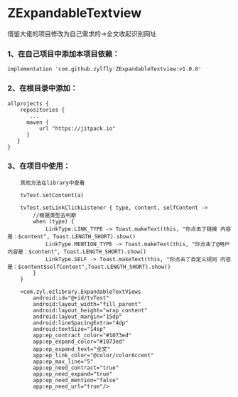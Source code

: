 # ZExpandableTextview
借鉴大佬的项目修改为自己需求的->全文收起识别网址

### 1、在自己项目中添加本项目依赖：

    implementation 'com.github.zylfly:ZExpandableTextview:v1.0.0'

### 2、在根目录中添加：

    allprojects {
        repositories {
           ...
          maven {
              url "https://jitpack.io"
          }
       }
    }
  
 ### 3、在项目中使用：
            
        其他方法在library中查看

        tvTest.setContent(a)

        tvTest.setLinkClickListener { type, content, selfContent ->
            //根据类型去判断
            when (type) {
                LinkType.LINK_TYPE -> Toast.makeText(this, "你点击了链接 内容是：$content", Toast.LENGTH_SHORT).show()
                LinkType.MENTION_TYPE -> Toast.makeText(this, "你点击了@用户 内容是：$content", Toast.LENGTH_SHORT).show()
                LinkType.SELF -> Toast.makeText(this, "你点击了自定义规则 内容是：$content$selfContent",Toast.LENGTH_SHORT).show()
            }
        }
        
        <com.zyl.ezlibrary.ExpandableTextViews
            android:id="@+id/tvTest"
            android:layout_width="fill_parent"
            android:layout_height="wrap_content"
            android:layout_margin="15dp"
            android:lineSpacingExtra="4dp"
            android:textSize="14sp"
            app:ep_contract_color="#1073ed"
            app:ep_expand_color="#1073ed"
            app:ep_expand_text="全文"
            app:ep_link_color="@color/colorAccent"
            app:ep_max_line="5"
            app:ep_need_contract="true"
            app:ep_need_expand="true"
            app:ep_need_mention="false"
            app:ep_need_url="true"/>
